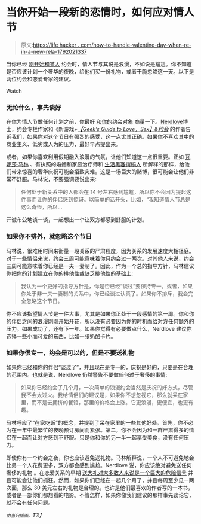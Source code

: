 # 当你开始一段新的恋情时，如何应对情人节

> 原文:[https://life hacker . com/how-to-handle-valentine-day-when-re-in-a-new-rela-1792021337](https://lifehacker.com/how-to-handle-valentine-s-day-when-you-re-in-a-new-rela-1792021337)

当你已经 [刚开始和某人](https://lifehacker.com/the-dos-and-don-ts-of-texting-a-romantic-interest-1753671407) 约会时，情人节与其说是浪漫，不如说是尴尬。你不知道是否应该计划一个奢华的夜晚，给他们买一份礼物，或者干脆忽略这一天。以下是两位约会和恋爱专家的建议。

Watch

### **无论什么，事先谈好**

在你为情人节做任何计划之前，你最好 [和你的约会对象](https://lifehacker.com/five-communication-mistakes-almost-every-couple-makes-1535461741) 商量一下。[Nerdlove](http://www.doctornerdlove.com/)博士，约会专栏作家和《新游戏+[*【Geek’s Guide to Love，Sex】&约会*](http://www.doctornerdlove.com/book/new-game-geeks-guide-love-sex-dating/) 的作者告诉我们，如果你对这个节日有强烈的感受，这一点尤其正确。如果你不喜欢其中的商业主义、低劣或人为的压力，最好早点提出来。

或者，如果你喜欢利用假期融入浪漫的气氛，让他们知道这一点很重要。正如 [瓦妮莎·马林](http://vmtherapy.com/about-vanessa-marin/) 、有执照的婚姻和家庭治疗师和 [生活黑客撰稿人](https://kinja.com/vanessamarin) 所解释的那样，给他们带来惊喜的奢华庆祝可能会招致灾难。这是一场巨大的赌博，很可能会让他们非常不舒服。马林说，不要强调要说出来:

> 任何处于新关系中的人都会在 14 号左右感到尴尬，所以你不会因为提起这件事而让你的伴侣感到惊讶。以简单的话开头，比如，“我知道情人节总是这么奇怪，所以…

开诚布公地谈一谈，一起想出一个让双方都感到舒服的计划。

### 如果你不排外，就忽略这个节日

马林说，很难用时间来衡量一段关系的严肃程度，因为关系的发展速度大相径庭。对于一些情侣来说，约会三周可能意味着你只约会过一两次。对其他人来说，约会三周可能意味着你已经是一夫一妻制了。因此，作为一个总的指导方针，马林建议你把你的计划建立在你的排他性或缺乏排他性的基础上:

> 我认为一个更好的指导方针是，你是否已经“谈过”要保持专一。或者，如果你处于非一夫一妻制的关系中，你已经谈过认真了。如果你不排斥，我会完全忽略这个节日。

你不应该指望情人节是一件大事，尤其是如果你正处于一段感情的第一周。你和你的伴侣之间的浪漫刚刚开始开花，所以没有必要因为你的时机而给对方任何额外的压力。如果成功了，还有下一年。如果你觉得有必要做点什么，Nerdlove 建议你选择一些小而可爱的东西，比如一张奶酪卡片。

### 如果你很专一，约会是可以的，但是不要送礼物

如果你已经和你的伴侣“谈过了”，并且现在是专一的，庆祝是好的，只要是在合理的范围内。也就是说，Nerdlove 仍然警告不要做任何过于奢侈的事情:

> 如果你已经约会了几个月，一次简单的浪漫约会当然是庆祝的好方式，尽管我不会太过火。我给情侣们的建议是，如果你不想忽视它，那么就呆在家里，而不是去拥挤的餐馆，那里的价格会上涨。它更浪漫，更便宜，也更有趣。

马林呼应了“在家吃饭”的概念，并提到了呆在家里的一些其他好处。首先，你不必为在一年中最繁忙的夜晚预订房间而紧张。第二，你不会因为和一群严肃得多的情侣在一起而让对方感到不舒服。只是你和你的另一半一起享受美食，没有任何压力。

即使你有一个约会之夜，你也应该避免送礼物。马林解释说，一个人不可避免地会比另一个人花费更多，双方都会感到尴尬。Nerdlove 说，你应该绝对避免送任何奢侈的礼物 。在恋爱关系的早期 [送大礼对大多数人来说是一个巨大的危险信号](https://lifehacker.com/the-red-flags-to-look-out-for-when-you-start-dating-som-1758382710) 并且可能会让他们抓狂。然而，如果你们已经在一起几个月了，并且每周至少见一两次面，那么 30 美元左右的礼物是合理的。也许是他们最喜欢的作者写的一本书，或者是一部你们都想看的电影。不管怎样，如果你像我们建议的那样事先谈论它，就不会有任何问题。

*<small>由当归插画。</small>T3】*